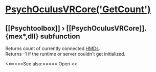 # [PsychOculusVRCore('GetCount')](PsychOculusVRCore-GetCount) 
## [[Psychtoolbox]] &#8250; [[PsychOculusVRCore]].{mex*,dll} subfunction


Returns count of currently connected [HMDs](HMDs).  
Returns -1 if the runtime or server couldn't get initialized.  
  


<<=====See also:=====
Open
<<